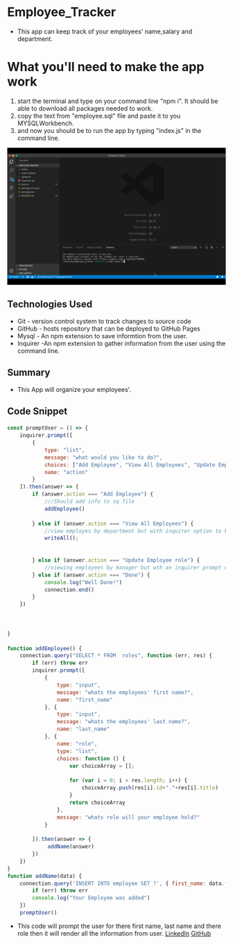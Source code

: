 # Employee_Tracker
- This app can keep track of your employees'  name,salary and department.
# What you'll need to make the app work
1. start the terminal and type on your command line "npm i". It should be able to download all packages needed to work.
2. copy the text from "employee.sql" file and paste it to you MYSQLWorkbench.
3. and now you should be to run the app by typing "index.js" in the command line.

![employee_list](/assets/project.gif)


## Technologies Used
- Git - version control system to track changes to source code
- GitHub - hosts repository that can be deployed to GitHub Pages
- Mysql - An npm extension to save informtion from the user.
- Inquirer -An npm extension to gather information from the user using the command line.

## Summary 
- This App will organize your employees'. 
## Code Snippet
```javascript
const promptUser = () => {
    inquirer.prompt([
        {
            type: "list",
            message: "what would you like to do?",
            choices: ["Add Employee", "View All Employees", "Update Employee role", "Done"],
            name: "action"
        }
    ]).then(answer => {
        if (answer.action === "Add Employee") {
            ///Should add info to sq file
            addEmployee()

        } else if (answer.action === "View All Employees") {
            //view employes by department but with inquirer option to bring by department
            writeAll();
            

        } else if (answer.action === "Update Employee role") {
            //viewing employees by manager but wth an inquirer prompt depending on the manager
        } else if (answer.action === "Done") {
            console.log("Well Done!")
            connection.end()
        }
    })



}

function addEmployee() {
    connection.query("SELECT * FROM  roles", function (err, res) {
        if (err) throw err
        inquirer.prompt([
            {
                type: "input",
                message: "whats the employees' first name?",
                name: "first_name"
            }, {
                type: "input",
                message: "whats the employees' last name?",
                name: "last_name"
            }, {
                name: "role",
                type: "list",
                choices: function () {
                    var choiceArray = [];

                    for (var i = 0; i < res.length; i++) {
                        choiceArray.push(res[i].id+"."+res[i].title)
                    }
                    return choiceArray
                },
                message: "whats role will your employee hold?"
            }

        ]).then(answer => {
             addName(answer)
        })
    })
}
function addName(data) {
    connection.query('INSERT INTO employee SET ?', { first_name: data.first_name, last_name: data.last_name,role_id:data.role.split("")[0]}, function (err) {
        if (err) throw err
        console.log("Your Employee was added")
    })
    promptUser()
```
- This code will prompt the user for there first name, last name and there role then it will render all the information from user.
[LinkedIn](linkedin.com/in/andres-felipe-jimenez-ferreira-b67a35192)
[GitHub](https://github.com/AndresF97)

